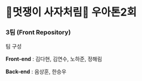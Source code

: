 # 🦁멋쟁이 사자처림🦁 우아톤2회

### 3팀 (Front Repository)

팀 구성

**Front-end** : 김다현, 김연수, 노하준, 정해림

**Back-end** : 음상훈, 한승우
